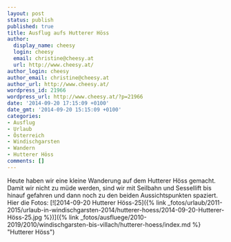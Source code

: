 ```yaml
---
layout: post
status: publish
published: true
title: Ausflug aufs Hutterer Höss
author:
  display_name: cheesy
  login: cheesy
  email: christine@cheesy.at
  url: http://www.cheesy.at/
author_login: cheesy
author_email: christine@cheesy.at
author_url: http://www.cheesy.at/
wordpress_id: 21966
wordpress_url: http://www.cheesy.at/?p=21966
date: '2014-09-20 17:15:09 +0100'
date_gmt: '2014-09-20 15:15:09 +0100'
categories:
- Ausflug
- Urlaub
- Österreich
- Windischgarsten
- Wandern
- Hutterer Höss
comments: []
---
```

Heute haben wir eine kleine Wanderung auf dem Hutterer Höss gemacht. Damit wir nicht zu müde werden, sind wir mit Seilbahn und Sessellift bis hinauf gefahren und dann noch zu den beiden Aussichtspunkten spaziert.
Hier die Fotos:
[![2014-09-20 Hutterer Höss-25]({% link _fotos/urlaub/2011-2015/urlaub-in-windischgarsten-2014/hutterer-hoess/2014-09-20-Hutterer-Höss-25.jpg %})]({% link _fotos/ausfluege/2010-2019/2010/windischgarsten-bis-villach/hutterer-hoess/index.md %} "Hutterer Höss")
